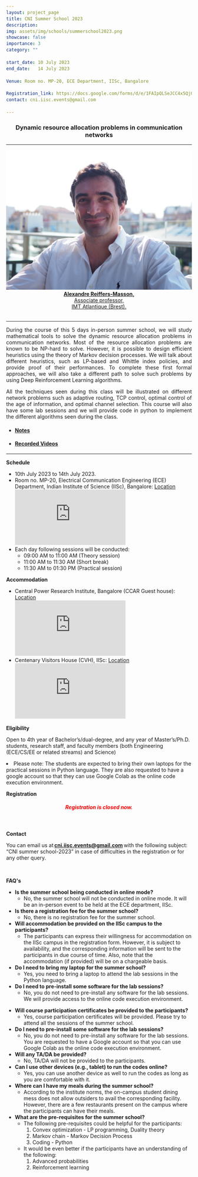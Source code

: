 ```yaml
---
layout: project_page
title: CNI Summer School 2023
description:
img: assets/img/schools/summerschool2023.png
showcase: false
importance: 3
category: ""

start_date: 10 July 2023
end_date:   14 July 2023

Venue: Room no. MP-20, ECE Department, IISc, Bangalore

Registration_link: https://docs.google.com/forms/d/e/1FAIpQLSeJCC4x5QjGTMXVANloaybKpFGde8_3XAvgEAybTs12uFKfcQ/viewform
contact: cni.iisc.events@gmail.com

---
```


<h3 align="center">Dynamic resource allocation problems in communication networks</h3>

<hr>


<center>
<a href="https://alreiff.github.io/">
<div class="col-md-5" style="text-align:center;">
  <img src="/assets/img/schools/alex-speaker-summerschool-2023.jpg" class="img-fluid">
</div>
  <div class="col-md-6" style="text-align:center; ">
    <b>Alexandre Reiffers-Masson,</b><br> Associate professor,<br> IMT Atlantique (Brest). 
  </div>
  </a>
</center>

<br>
<hr>

<div style="text-align:justify">  
  During the course of this 5 days in-person summer school, we will study mathematical tools to solve the dynamic resource allocation problems in communication networks. Most of the resource allocation problems are known to be NP-hard to solve. However, it is possible to design efficient heuristics using the theory of Markov decision processes. We will talk about different heuristics, such as LP-based and Whittle index policies, and provide proof of their performances. To complete these first formal approaches, we will also take a different path to solve such problems by using Deep Reinforcement Learning algorithms. 

  All the techniques seen during this class will be illustrated on different network problems such as adaptive routing, TCP control, optimal control of the age of information, and optimal channel selection. This course will also have some lab sessions and we will provide code in python to implement the different algorithms seen during the class. 
</div>

<ul style="list-style-type: disc;">
  <li><h4><a href="https://alreiff.github.io/Resource_allocation.html">Notes</a></h4></li>
  <li><h4><a href="https://www.youtube.com/watch?v=zXBRDK8fvKY&list=PLNN9TCnjABca2sq1unpJ656V2mg7LCm_v">Recorded Videos</a></h4></li>
</ul>
<hr>

**Schedule**

<ul style="list-style-type: disc;">
  <li>10th July 2023 to 14th July 2023.</li>
  <li>Room no. MP-20, Electrical Communication Engineering (ECE) Department, Indian Institute of Science (IISc), Bangalore: 
    <a href="https://goo.gl/maps/yrWivvsQoinnvhbH9" target="_blank">Location</a>
    <div class="container">
  <div class="ratio ratio-16x9" style="max-width: 400px;">
    <iframe class="embed-responsive-item" src="https://www.google.com/maps/embed?pb=!1m14!1m8!1m3!1d15548.793557070037!2d77.5655018!3d13.0230349!3m2!1i1024!2i768!4f13.1!3m3!1m2!1s0x3bae17d9d00a4261%3A0xbd07f52c2cd8c898!2sMicroelectronics%20And%20Photonics%20Lab!5e0!3m2!1sen!2sin!4v1688637326173!5m2!1sen!2sin" style="border:0;" allowfullscreen="" loading="lazy" referrerpolicy="no-referrer-when-downgrade"></iframe>
  </div>
</div>
  </li>
  <li>Each day following sessions will be conducted:
    <ul style="list-style-type: circle;">
      <li>09:00 AM to 11:00 AM (Theory session)</li>
      <li>11:00 AM to 11:30 AM (Short break)</li>
      <li>11:30 AM to 01:30 PM (Practical session)</li>
    </ul>
  </li>
</ul>

**Accommodation**

<ul style="list-style-type: disc;">
  <li>Central Power Research Institute, Bangalore (CCAR Guest house): 
    <a href="https://goo.gl/maps/fzvjx2DDk6ndeLmi9" target="_blank">Location</a>
    <div class="container">
      <div class="ratio ratio-16x9" style="max-width: 400px;">
        <iframe class="embed-responsive-item" src="https://www.google.com/maps/embed?pb=!1m17!1m12!1m3!1d3887.1714744363494!2d77.57325!3d13.02475!2m3!1f0!2f0!3f0!3m2!1i1024!2i768!4f13.1!3m2!1m1!2zMTPCsDAxJzI5LjEiTiA3N8KwMzQnMjMuNyJF!5e0!3m2!1sen!2sin!4v1688637034334!5m2!1sen!2sin" style="border:0;" allowfullscreen="" loading="lazy" referrerpolicy="no-referrer-when-downgrade"></iframe>
      </div>
    </div>
  </li>

  <li>Centenary Visitors House (CVH), IISc: 
    <a href="https://goo.gl/maps/4pJXMwSzeQuXhoKb6" target="_blank">Location</a>
    <div class="container">
      <div class="ratio ratio-16x9" style="max-width: 400px;">
        <iframe class="embed-responsive-item" src="https://www.google.com/maps/embed?pb=!1m18!1m12!1m3!1d3887.13338504281!2d77.57046509999999!3d13.0271768!2m3!1f0!2f0!3f0!3m2!1i1024!2i768!4f13.1!3m3!1m2!1s0x3bae17db9ce985b9%3A0xc21a2bb90740ff4d!2sCentenary%20Visitors%20House%20IISc!5e0!3m2!1sen!2sin!4v1688637252895!5m2!1sen!2sin" style="border:0;" allowfullscreen="" loading="lazy" referrerpolicy="no-referrer-when-downgrade"></iframe>
      </div>
    </div>
  </li>
</ul>


**Eligibility**

Open to 4th year of Bachelor’s/dual-degree, and any year of Master’s/Ph.D. students, research staff, and faculty members (both Engineering (ECE/CS/EE or related streams) and Science)
<li style="list-style-type: disc">Please note: The students are expected to bring their own laptops for the practical sessions in Python language. They are also requested to have a google account so that they can use Google Colab as the online code execution environment.</li>



**Registration**

 <div style="text-align:center">

<!-- A free registration is required for the participation.

- The seats available for the school are limited. Therefore, we request you to express your intent for the participation only if you are sure about attending all the sessions. The last date of registration is June 15, 2023. 
<br>
<a style="text-align:center" href="https://docs.google.com/forms/d/e/1FAIpQLSeJCC4x5QjGTMXVANloaybKpFGde8_3XAvgEAybTs12uFKfcQ/viewform" class="btn btn-primary btn-lg active hoverable" role="button" aria-pressed="true">Register</a> -->

<h5 style="color:red">Registration is closed now.</h5>
<br>

</div>




**Contact**

You can email us at **cni.iisc.events@gmail.com** with the following subject: “CNI summer school-2023” in case of difficulties in the registration or for any other query.  




<br>

**FAQ's**

<ul style="list-style-type: disc;">
  <li><strong>Is the summer school being conducted in online mode?</strong>
    <ul style="list-style-type: circle;">
      <li>No, the summer school will not be conducted in online mode. It will be an in-person event to be held at the ECE department, IISc.</li>
    </ul>
  </li>

  <li><strong>Is there a registration fee for the summer school?</strong>
    <ul style="list-style-type: circle;">
      <li>No, there is no registration fee for the summer school.</li>
    </ul>
  </li>

  <li><strong>Will accommodation be provided on the IISc campus to the participants?</strong>
    <ul style="list-style-type: circle;">
      <li>The participants can express their willingness for accommodation on the IISc campus in the registration form. However, it is subject to availability, and the corresponding information will be sent to the participants in due course of time. Also, note that the accommodation (if provided) will be on a chargeable basis.</li>
    </ul>
  </li>

  <li><strong>Do I need to bring my laptop for the summer school?</strong>
    <ul style="list-style-type: circle;">
      <li>Yes, you need to bring a laptop to attend the lab sessions in the Python language.</li>
    </ul>
  </li>

  <li><strong>Do I need to pre-install some software for the lab sessions?</strong>
    <ul style="list-style-type: circle;">
      <li>No, you do not need to pre-install any software for the lab sessions. We will provide access to the online code execution environment.</li>
    </ul>
  </li>
</ul>
<ul style="list-style-type: disc;">
  <li><strong>Will course participation certificates be provided to the participants?</strong>
    <ul style="list-style-type: circle;">
      <li>Yes, course participation certificates will be provided. Please try to attend all the sessions of the summer school.</li>
    </ul>
  </li>

  <li><strong>Do I need to pre-install some software for the lab sessions?</strong>
    <ul style="list-style-type: circle;">
      <li>No, you do not need to pre-install any software for the lab sessions. You are requested to have a Google account so that you can use Google Colab as the online code execution environment.</li>
    </ul>
  </li>

  <li><strong>Will any TA/DA be provided?</strong>
    <ul style="list-style-type: circle;">
      <li>No, TA/DA will not be provided to the participants.</li>
    </ul>
  </li>

  <li><strong>Can I use other devices (e.g., tablet) to run the codes online?</strong>
    <ul style="list-style-type: circle;">
      <li>Yes, you can use another device as well to run the codes as long as you are comfortable with it.</li>
    </ul>
  </li>

  <li><strong>Where can I have my meals during the summer school?</strong>
    <ul style="list-style-type: circle;">
      <li>According to the institute norms, the on-campus student dining mess does not allow outsiders to avail the corresponding facility. However, there are a few restaurants present on the campus where the participants can have their meals.</li>
    </ul>
  </li>

  <li><strong>What are the pre-requisites for the summer school?</strong>
    <ul style="list-style-type: circle;">
      <li>The following pre-requisites could be helpful for the participants:
        <ul style="list-style-type: decimal;">
          <li>Convex optimization - LP programming, Duality theory</li>
          <li>Markov chain - Markov Decision Process</li>
          <li>Coding - Python</li>
        </ul>
      </li>
      <li>It would be even better if the participants have an understanding of the following:
        <ul style="list-style-type: decimal;">
          <li>Advanced probabilities</li>
          <li>Reinforcement learning</li>
        </ul>
      </li>
    </ul>
  </li>
</ul>

